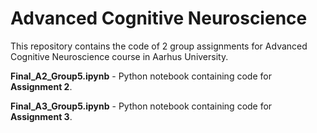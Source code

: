 # Advanced Cognitive Neuroscience
This repository contains the code of 2 group assignments for Advanced Cognitive Neuroscience course in Aarhus University.

**Final_A2_Group5.ipynb** - Python notebook containing code for **Assignment 2**.

**Final_A3_Group5.ipynb** - Python notebook containing code for **Assignment 3**.
